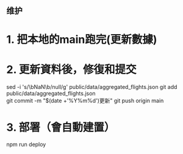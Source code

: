 ## 维护

# 1. 把本地的main跑完(更新數據)

# 2. 更新資料後，修復和提交
sed -i 's/\bNaN\b/null/g' public/data/aggregated_flights.json
git add public/data/aggregated_flights.json  
git commit -m "$(date +'%Y%m%d')更新"
git push origin main

# 3. 部署（會自動建置）
npm run deploy